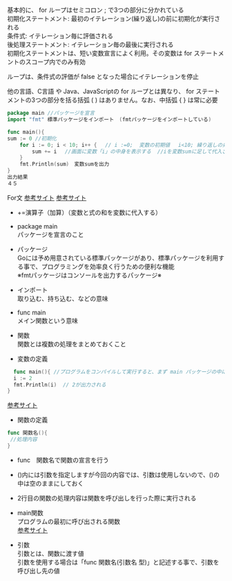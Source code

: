 #

基本的に、 for ループはセミコロン ; で3つの部分に分かれている<br>
初期化ステートメント: 最初のイテレーション(繰り返し)の前に初期化が実行される<br>
条件式: イテレーション毎に評価される<br>
後処理ステートメント: イテレーション毎の最後に実行される<br>
初期化ステートメントは、短い変数宣言によく利用。その変数は for ステートメントのスコープ内でのみ有効<br>

ループは、条件式の評価が false となった場合にイテレーションを停止<br>

他の言語、C言語 や Java、JavaScriptの for ループとは異なり、 for ステートメントの3つの部分を括る括弧 ( ) はありません。なお、中括弧 { } は常に必要<br>

```go
package main //パッケージを宣言
import "fmt" 標準パッケージをインポート　(fmtパッケージをインポートしている)

func main(){
sum := 0 //初期化
	for i := 0; i < 10; i++ {　 // i :=0;  変数の初期値　 i<10; 繰り返しの条件　　iの中が10より小さい間、繰り返す　　i++ 変数の更新
		sum += i　 //画面に変数「i」の中身を表示する  //iを変数sumに足して代入される
	}
	fmt.Println(sum)　変数sumを出力
}
出力結果
４５　
```

For文
<a href="https://wa3.i-3-i.info/word15412.html">参考サイト</a>
<a href="https://java2005.cis.k.hosei.ac.jp/materials/lecture04/for.html">参考サイト</a>

- +=演算子（加算）（変数と式の和を変数に代入する）

- package main<br>
 パッケージを宣言のこと<br>
 
- パッケージ<br>
 Goには予め用意されている標準パッケージがあり、標準パッケージを利用する事で、プログラミングを効率良く行うための便利な機能<br>
 ※fmtパッケージはコンソールを出力するパッケージ※<br>
  
- インポート　<br>
取り込む、持ち込む、などの意味<br>
 
- func main<br>
 メイン関数という意味<br>
    
- 関数<br>
関数とは複数の処理をまとめておくこと<br>

- 変数の定義
```go
  func main(){ //プログラムをコンパイルして実行すると、まず main パッケージの中にある main()関数が実行される
  i := 2
  fmt.Println(i)  // 2が出力される
}
```
<a href="https://y-hiroyuki.xyz/go/variable/what-is-variable">参考サイト</a>


- 関数の定義
```go
func 関数名(){
 //処理内容
}
```
- func　関数名で関数の宣言を行う<br>
- ()内には引数を指定しますが今回の内容では、引数は使用しないので、()の中は空のままにしておく<br>
- 2行目の関数の処理内容は関数を呼び出しを行った際に実行される<br>

- main関数<br>
プログラムの最初に呼び出される関数<br>
<a href="https://zenn.dev/kubo_programmer/articles/990891ff3a43c5">参考サイト</a>

- 引数<br>
引数とは、関数に渡す値<br>
引数を使用する場合は「func 関数名(引数名 型)」と記述する事で、引数を呼び出し先の値<br>

